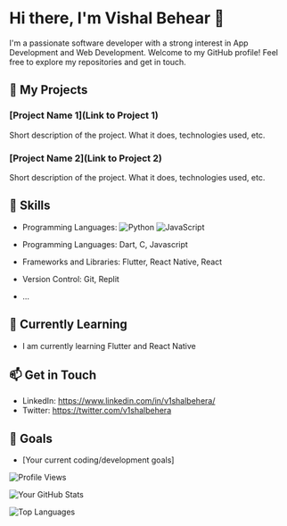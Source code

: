 # Hi there, I'm Vishal Behear 👋

I'm a passionate software developer with a strong interest in App Development and Web Development. Welcome to my GitHub profile! Feel free to explore my repositories and get in touch.

## 🚀 My Projects

### [Project Name 1](Link to Project 1)
Short description of the project. What it does, technologies used, etc.

### [Project Name 2](Link to Project 2)
Short description of the project. What it does, technologies used, etc.

## 💼 Skills

- Programming Languages:
  ![Python](https://example.com/path/to/python-icon.png)
  ![JavaScript](https://example.com/path/to/javascript-icon.png)

- Programming Languages: Dart, C, Javascript
- Frameworks and Libraries: Flutter, React Native, React
- Version Control: Git, Replit
- ...

## 🌱 Currently Learning

- I am currently learning Flutter and React Native

## 📫 Get in Touch

- LinkedIn: https://www.linkedin.com/in/v1shalbehera/
- Twitter: https://twitter.com/v1shalbehera

## 🎯 Goals

- [Your current coding/development goals]

<!-- Feel free to add more sections as needed -->

![Profile Views](https://komarev.com/ghpvc/?username=your-username&color=green)

<!-- GitHub Readme Stats -->
![Your GitHub Stats](https://github-readme-stats.vercel.app/api?username=your-username&show_icons=true&theme=radical)

<!-- GitHub Top Languages -->
![Top Languages](https://github-readme-stats.vercel.app/api/top-langs/?username=your-username&layout=compact&theme=radical)
